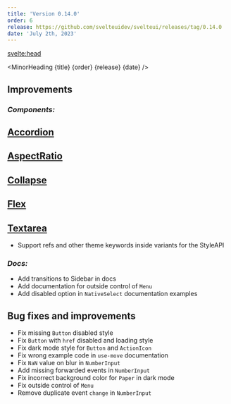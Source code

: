 ```yaml
---
title: 'Version 0.14.0'
order: 6
release: https://github.com/svelteuidev/svelteui/releases/tag/0.14.0
date: 'July 2th, 2023'
---
```


<script>
    import { Demo, AccordionDemos, AspectRatioDemos, CollapseDemos, FlexDemos, TextareaDemos } from '@svelteuidev/demos';
    import { MinorHeading } from '$lib/components';
    import { base } from '$app/paths';
</script>

<svelte:head>
  <title>{title} - SvelteUI</title>
</svelte:head>

<MinorHeading {title} {order} {release} {date} />

## Improvements

### _Components:_

## [Accordion]({base}/core/accordion)

<Demo demo={AccordionDemos.configurator} hideCode />

## [AspectRatio]({base}/core/aspect-ratio)

<Demo demo={AspectRatioDemos.usage} toggle={true} />

## [Collapse]({base}/core/collapse)

<Demo demo={CollapseDemos.usage} toggle={true} />

## [Flex]({base}/core/flex)

<Demo demo={FlexDemos.configurator} hideCode />

## [Textarea]({base}/core/textarea)

<Demo demo={TextareaDemos.configurator} hideCode />

- Support refs and other theme keywords inside variants for the StyleAPI

### _Docs:_

- Add transitions to Sidebar in docs
- Add documentation for outside control of `Menu`
- Add disabled option in `NativeSelect` documentation examples

## Bug fixes and improvements

- Fix missing `Button` disabled style
- Fix `Button` with `href` disabled and loading style
- Fix dark mode style for `Button` and `ActionIcon`
- Fix wrong example code in `use-move` documentation
- Fix `NaN` value on blur in `NumberInput`
- Add missing forwarded events in `NumberInput`
- Fix incorrect background color for `Paper` in dark mode
- Fix outside control of `Menu`
- Remove duplicate event `change` in `NumberInput`
